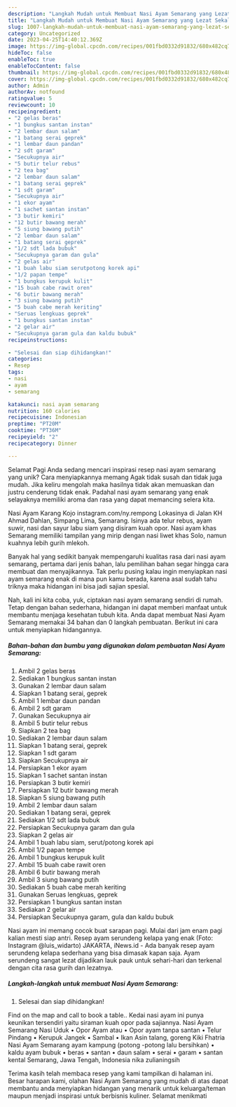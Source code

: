 ```yaml
---
description: "Langkah Mudah untuk Membuat Nasi Ayam Semarang yang Lezat Sekali, Enak"
title: "Langkah Mudah untuk Membuat Nasi Ayam Semarang yang Lezat Sekali, Enak"
slug: 1007-langkah-mudah-untuk-membuat-nasi-ayam-semarang-yang-lezat-sekali-enak
category: Uncategorized
date: 2023-04-25T14:40:12.369Z
image: https://img-global.cpcdn.com/recipes/001fbd0332d91832/680x482cq70/nasi-ayam-semarang-foto-resep-utama.jpg
hideToc: false
enableToc: true
enableTocContent: false
thumbnail: https://img-global.cpcdn.com/recipes/001fbd0332d91832/680x482cq70/nasi-ayam-semarang-foto-resep-utama.jpg
cover: https://img-global.cpcdn.com/recipes/001fbd0332d91832/680x482cq70/nasi-ayam-semarang-foto-resep-utama.jpg
author: Admin
authorAv: notfound
ratingvalue: 5
reviewcount: 10
recipeingredient:
- "2 gelas beras"
- "1 bungkus santan instan"
- "2 lembar daun salam"
- "1 batang serai geprek"
- "1 lembar daun pandan"
- "2 sdt garam"
- "Secukupnya air"
- "5 butir telur rebus"
- "2 tea bag"
- "2 lembar daun salam"
- "1 batang serai geprek"
- "1 sdt garam"
- "Secukupnya air"
- "1 ekor ayam"
- "1 sachet santan instan"
- "3 butir kemiri"
- "12 butir bawang merah"
- "5 siung bawang putih"
- "2 lembar daun salam"
- "1 batang serai geprek"
- "1/2 sdt lada bubuk"
- "Secukupnya garam dan gula"
- "2 gelas air"
- "1 buah labu siam serutpotong korek api"
- "1/2 papan tempe"
- "1 bungkus kerupuk kulit"
- "15 buah cabe rawit oren"
- "6 butir bawang merah"
- "3 siung bawang putih"
- "5 buah cabe merah keriting"
- "Seruas lengkuas geprek"
- "1 bungkus santan instan"
- "2 gelar air"
- "Secukupnya garam gula dan kaldu bubuk"
recipeinstructions:

- "Selesai dan siap dihidangkan!"
categories:
- Resep
tags:
- nasi
- ayam
- semarang

katakunci: nasi ayam semarang 
nutrition: 160 calories
recipecuisine: Indonesian
preptime: "PT20M"
cooktime: "PT36M"
recipeyield: "2"
recipecategory: Dinner

---
```



Selamat Pagi Anda sedang mencari inspirasi resep nasi ayam semarang yang unik? Cara menyiapkannya memang Agak tidak susah dan tidak juga mudah. Jika keliru mengolah maka hasilnya tidak akan memuaskan dan justru cenderung tidak enak. Padahal nasi ayam semarang yang enak selayaknya memiliki aroma dan rasa yang dapat memancing selera kita.


Nasi Ayam Karang Kojo instagram.com/ny.rempong Lokasinya di Jalan KH Ahmad Dahlan, Simpang Lima, Semarang. Isinya ada telur rebus, ayam suwir, nasi dan sayur labu siam yang disiram kuah opor. Nasi ayam khas Semarang memiliki tampilan yang mirip dengan nasi liwet khas Solo, namun kuahnya lebih gurih mlekoh.

Banyak hal yang sedikit banyak mempengaruhi kualitas rasa dari nasi ayam semarang, pertama dari jenis bahan, lalu pemilihan bahan segar hingga cara membuat dan menyajikannya. Tak perlu pusing kalau ingin menyiapkan nasi ayam semarang enak di mana pun kamu berada, karena asal sudah tahu triknya maka hidangan ini bisa jadi sajian spesial.


Nah, kali ini kita coba, yuk, ciptakan nasi ayam semarang sendiri di rumah. Tetap dengan bahan sederhana, hidangan ini dapat memberi manfaat untuk membantu menjaga kesehatan tubuh kita. Anda dapat membuat Nasi Ayam Semarang memakai 34 bahan dan 0 langkah pembuatan. Berikut ini cara untuk menyiapkan hidangannya.

<!--inarticleads1-->

##### Bahan-bahan dan bumbu yang digunakan dalam pembuatan Nasi Ayam Semarang:

1. Ambil 2 gelas beras
1. Sediakan 1 bungkus santan instan
1. Gunakan 2 lembar daun salam
1. Siapkan 1 batang serai, geprek
1. Ambil 1 lembar daun pandan
1. Ambil 2 sdt garam
1. Gunakan Secukupnya air
1. Ambil 5 butir telur rebus
1. Siapkan 2 tea bag
1. Sediakan 2 lembar daun salam
1. Siapkan 1 batang serai, geprek
1. Siapkan 1 sdt garam
1. Siapkan Secukupnya air
1. Persiapkan 1 ekor ayam
1. Siapkan 1 sachet santan instan
1. Persiapkan 3 butir kemiri
1. Persiapkan 12 butir bawang merah
1. Siapkan 5 siung bawang putih
1. Ambil 2 lembar daun salam
1. Sediakan 1 batang serai, geprek
1. Sediakan 1/2 sdt lada bubuk
1. Persiapkan Secukupnya garam dan gula
1. Siapkan 2 gelas air
1. Ambil 1 buah labu siam, serut/potong korek api
1. Ambil 1/2 papan tempe
1. Ambil 1 bungkus kerupuk kulit
1. Ambil 15 buah cabe rawit oren
1. Ambil 6 butir bawang merah
1. Ambil 3 siung bawang putih
1. Sediakan 5 buah cabe merah keriting
1. Gunakan Seruas lengkuas, geprek
1. Persiapkan 1 bungkus santan instan
1. Sediakan 2 gelar air
1. Persiapkan Secukupnya garam, gula dan kaldu bubuk


Nasi ayam ini memang cocok buat sarapan pagi. Mulai dari jam enam pagi kalian mesti siap antri. Resep ayam serundeng kelapa yang enak (Foto: Instagram @luis_widarto) JAKARTA, iNews.id - Ada banyak resep ayam serundeng kelapa sederhana yang bisa dimasak kapan saja. Ayam serundeng sangat lezat dijadikan lauk pauk untuk sehari-hari dan terkenal dengan cita rasa gurih dan lezatnya. 

<!--inarticleads2-->

##### Langkah-langkah untuk membuat Nasi Ayam Semarang:


1. Selesai dan siap dihidangkan!

Find on the map and call to book a table.. Kedai nasi ayam ini punya keunikan tersendiri yaitu siraman kuah opor pada sajiannya. Nasi Ayam Semarang Nasi Uduk • Opor Ayam atau • Opor ayam tanpa santan • Telur Pindang • Kerupuk Jangek • Sambal • Ikan Asin talang, goreng Kiki Fhatria Nasi Ayam Semarang ayam kampung (potong -potong lalu bersihkan) • kaldu ayam bubuk • beras • santan • daun salam • serai • garam • santan kental Semarang, Jawa Tengah, Indonesia nika zulianingsih 

Terima kasih telah membaca resep yang kami tampilkan di halaman ini. Besar harapan kami, olahan Nasi Ayam Semarang yang mudah di atas dapat membantu anda menyiapkan hidangan yang menarik untuk keluarga/teman maupun menjadi inspirasi untuk berbisnis kuliner. Selamat menikmati

